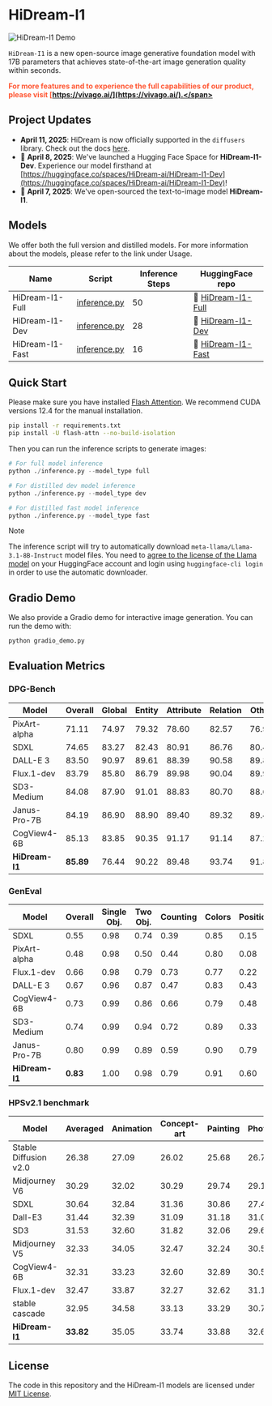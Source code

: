 # HiDream-I1

![HiDream-I1 Demo](assets/demo.jpg)



`HiDream-I1` is a new open-source image generative foundation model with 17B parameters that achieves state-of-the-art image generation quality within seconds.

<span style="color: #FF5733; font-weight: bold">For more features and to experience the full capabilities of our product, please visit [https://vivago.ai/](https://vivago.ai/).</span>

## Project Updates
- **April 11, 2025**: HiDream is now officially supported in the `diffusers` library. Check out the docs [here](https://huggingface.co/docs/diffusers/main/en/api/pipelines/hidream).
- 🤗 **April 8, 2025**: We've launched a Hugging Face Space for **HiDream-I1-Dev**. Experience our model firsthand at [https://huggingface.co/spaces/HiDream-ai/HiDream-I1-Dev](https://huggingface.co/spaces/HiDream-ai/HiDream-I1-Dev)!
- 🚀 **April 7, 2025**: We've open-sourced the text-to-image model **HiDream-I1**. 


## Models

We offer both the full version and distilled models. For more information about the models, please refer to the link under Usage.

| Name            | Script                                             | Inference Steps | HuggingFace repo       |
| --------------- | -------------------------------------------------- | --------------- | ---------------------- |
| HiDream-I1-Full | [inference.py](./inference.py)                     | 50              | 🤗 [HiDream-I1-Full](https://huggingface.co/HiDream-ai/HiDream-I1-Full)  |
| HiDream-I1-Dev  | [inference.py](./inference.py)                     | 28              | 🤗 [HiDream-I1-Dev](https://huggingface.co/HiDream-ai/HiDream-I1-Dev) |
| HiDream-I1-Fast | [inference.py](./inference.py)                     | 16              | 🤗 [HiDream-I1-Fast](https://huggingface.co/HiDream-ai/HiDream-I1-Fast) |


## Quick Start
Please make sure you have installed [Flash Attention](https://github.com/Dao-AILab/flash-attention). We recommend CUDA versions 12.4 for the manual installation.

```sh
pip install -r requirements.txt
pip install -U flash-attn --no-build-isolation
```

Then you can run the inference scripts to generate images:

``` python 
# For full model inference
python ./inference.py --model_type full

# For distilled dev model inference
python ./inference.py --model_type dev

# For distilled fast model inference
python ./inference.py --model_type fast
```

> [!NOTE]
> The inference script will try to automatically download `meta-llama/Llama-3.1-8B-Instruct` model files. You need to [agree to the license of the Llama model](https://huggingface.co/meta-llama/Llama-3.1-8B-Instruct) on your HuggingFace account and login using `huggingface-cli login` in order to use the automatic downloader.

## Gradio Demo

We also provide a Gradio demo for interactive image generation. You can run the demo with:

``` python
python gradio_demo.py 
```



## Evaluation Metrics

### DPG-Bench
| Model          | Overall   | Global | Entity | Attribute | Relation | Other |
| -------------- | --------- | ------ | ------ | --------- | -------- | ----- |
| PixArt-alpha   | 71.11     | 74.97  | 79.32  | 78.60     | 82.57    | 76.96 |
| SDXL           | 74.65     | 83.27  | 82.43  | 80.91     | 86.76    | 80.41 |
| DALL-E 3       | 83.50     | 90.97  | 89.61  | 88.39     | 90.58    | 89.83 |
| Flux.1-dev     | 83.79     | 85.80  | 86.79  | 89.98     | 90.04    | 89.90 |
| SD3-Medium     | 84.08     | 87.90  | 91.01  | 88.83     | 80.70    | 88.68 |
| Janus-Pro-7B   | 84.19     | 86.90  | 88.90  | 89.40     | 89.32    | 89.48 |
| CogView4-6B    | 85.13     | 83.85  | 90.35  | 91.17     | 91.14    | 87.29 |
| **HiDream-I1** | **85.89** | 76.44  | 90.22  | 89.48     | 93.74    | 91.83 |

### GenEval

| Model          | Overall  | Single Obj. | Two Obj. | Counting | Colors | Position | Color attribution |
| -------------- | -------- | ----------- | -------- | -------- | ------ | -------- | ----------------- |
| SDXL           | 0.55     | 0.98        | 0.74     | 0.39     | 0.85   | 0.15     | 0.23              |
| PixArt-alpha   | 0.48     | 0.98        | 0.50     | 0.44     | 0.80   | 0.08     | 0.07              |
| Flux.1-dev     | 0.66     | 0.98        | 0.79     | 0.73     | 0.77   | 0.22     | 0.45              |
| DALL-E 3       | 0.67     | 0.96        | 0.87     | 0.47     | 0.83   | 0.43     | 0.45              |
| CogView4-6B    | 0.73     | 0.99        | 0.86     | 0.66     | 0.79   | 0.48     | 0.58              |
| SD3-Medium     | 0.74     | 0.99        | 0.94     | 0.72     | 0.89   | 0.33     | 0.60              |
| Janus-Pro-7B   | 0.80     | 0.99        | 0.89     | 0.59     | 0.90   | 0.79     | 0.66              |
| **HiDream-I1** | **0.83** | 1.00        | 0.98     | 0.79     | 0.91   | 0.60     | 0.72              |

### HPSv2.1 benchmark

| Model                 | Averaged  | Animation | Concept-art | Painting | Photo |
| --------------------- | --------- | --------- | ----------- | -------- | ----- |
| Stable Diffusion v2.0 | 26.38     | 27.09     | 26.02       | 25.68    | 26.73 |
| Midjourney V6         | 30.29     | 32.02     | 30.29       | 29.74    | 29.10 |
| SDXL                  | 30.64     | 32.84     | 31.36       | 30.86    | 27.48 |
| Dall-E3               | 31.44     | 32.39     | 31.09       | 31.18    | 31.09 |
| SD3                   | 31.53     | 32.60     | 31.82       | 32.06    | 29.62 |
| Midjourney V5         | 32.33     | 34.05     | 32.47       | 32.24    | 30.56 |
| CogView4-6B           | 32.31     | 33.23     | 32.60       | 32.89    | 30.52 |
| Flux.1-dev            | 32.47     | 33.87     | 32.27       | 32.62    | 31.11 |
| stable cascade        | 32.95     | 34.58     | 33.13       | 33.29    | 30.78 |
| **HiDream-I1**        | **33.82** | 35.05     | 33.74       | 33.88    | 32.61 |

## License

The code in this repository and the HiDream-I1 models are licensed under [MIT License](./LICENSE).
